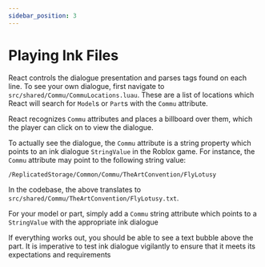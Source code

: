 ```yaml
---
sidebar_position: 3
---
```


# Playing Ink Files

React controls the dialogue presentation and parses tags found on each line. To see your own dialogue, first navigate to `src/shared/Commu/CommuLocations.luau`. These are a list of locations which React will search for `Model`s or `Part`s with the `Commu` attribute.

React recognizes `Commu` attributes and places a billboard over them, which the player can click on to view the dialogue. 

To actually see the dialogue, the `Commu` attribute is a string property which points to an ink dialogue `StringValue` in the Roblox game. For instance, the `Commu` attribute may point to the following string value:

```
/ReplicatedStorage/Common/Commu/TheArtConvention/FlyLotusy
```

In the codebase, the above translates to `src/shared/Commu/TheArtConvention/FlyLotusy.txt`.

For your model or part, simply add a `Commu` string attribute which points to a `StringValue` with the appropriate ink dialogue

If everything works out, you should be able to see a text bubble above the part. It is imperative to test ink dialogue vigilantly to ensure that it meets its expectations and requirements